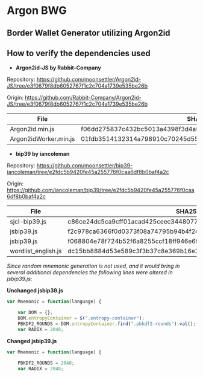 # Argon BWG
## Border Wallet Generator utilizing Argon2id

## How to verify the dependencies used
* **Argon2id-JS by Rabbit-Company**

Repository: https://github.com/moonsettler/Argon2id-JS/tree/e3f0679f8db6052767f1c2c704a1739e535be26b

Origin: https://github.com/Rabbit-Company/Argon2id-JS/tree/e3f0679f8db6052767f1c2c704a1739e535be26b

File | SHA256 | State
---|---|---
Argon2id.min.js | f06dd275837c432bc5013a4398f3d4af4378591ab1283ef513e8f3a9c2ed0a84 | Unchanged
Argon2idWorker.min.js | 01fdb3514132314a798910c70245d55896546ab57c32dd35f616c4faedaf50ae | Unchanged

* **bip39 by iancoleman**

Repository: https://github.com/moonsettler/bip39-iancoleman/tree/e2fdc5b9420fe45a255776f0caa6df8b0baf4a2c

Origin: https://github.com/iancoleman/bip39/tree/e2fdc5b9420fe45a255776f0caa6df8b0baf4a2c

File | SHA256 | State
---|---|---
sjcl-bip39.js | c86ce24dc5ca9cff01acad425ceec34480776d8dd5918c0e837bb7bf09957eed | Unchanged
jsbip39.js | f2c978ca6366f0d0373f08a74795b94b4f24eda3792dbcdbf2664e7db9939846 | Unchanged
jsbip39.js | f068804e78f724b52f6a8255ccf18ff946e69d225fbc1dfabb96071a7db69de6 | Changed
wordlist_english.js | dc15bb8884d53e589c3f3b37c8e369b16e307690038b6ad473f5c9503105b285 | Unchanged

*Since random mnemonic generation is not used, and it would bring in several additional dependencies the following lines were altered in jsbip39.js:*

**Unchanged jsbip39.js**
```javascript
var Mnemonic = function(language) {

    var DOM = {};
    DOM.entropyContainer = $(".entropy-container");
    PBKDF2_ROUNDS = DOM.entropyContainer.find(".pbkdf2-rounds").val();
    var RADIX = 2048;
```
**Changed jsbip39.js**
```javascript
var Mnemonic = function(language) {

    PBKDF2_ROUNDS = 2048;
    var RADIX = 2048;
```